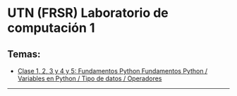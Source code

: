 # UTN (FRSR) Laboratorio de computación 1

## Temas:

- [Clase 1, 2, 3 y 4 y 5: Fundamentos Python Fundamentos Python / Variables en Python / Tipo de datos / Operadores](https://github.com/eugenia1984/UTN-FRSR-Laboratorio-de-computacion-1/tree/main/clase01_02_03_04_05)



---
